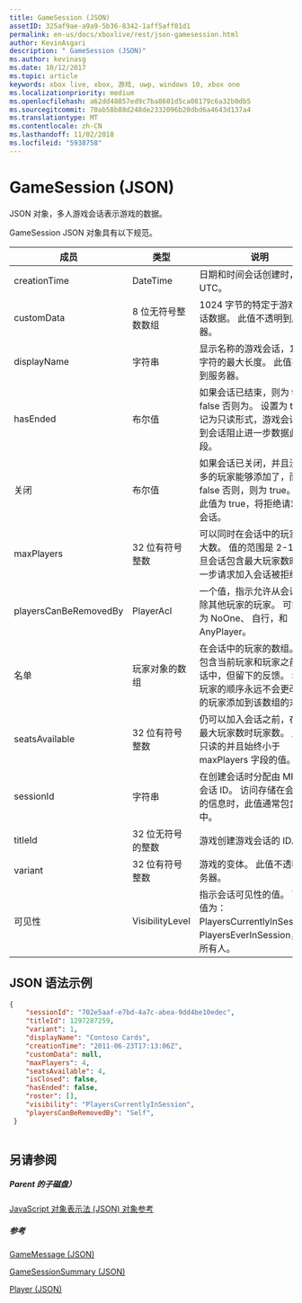 ```yaml
---
title: GameSession (JSON)
assetID: 325af9ae-a9a9-5b36-8342-1aff5aff01d1
permalink: en-us/docs/xboxlive/rest/json-gamesession.html
author: KevinAsgari
description: " GameSession (JSON)"
ms.author: kevinasg
ms.date: 10/12/2017
ms.topic: article
keywords: xbox live, xbox, 游戏, uwp, windows 10, xbox one
ms.localizationpriority: medium
ms.openlocfilehash: a62dd48857ed9c7ba8601d5ca08179c6a32b0db5
ms.sourcegitcommit: 70ab58b88d248de2332096b20dbd6a4643d137a4
ms.translationtype: MT
ms.contentlocale: zh-CN
ms.lasthandoff: 11/02/2018
ms.locfileid: "5938758"
---
```

# <a name="gamesession-json"></a>GameSession (JSON)
JSON 对象，多人游戏会话表示游戏的数据。 
<a id="ID4ER"></a>

  
 
GameSession JSON 对象具有以下规范。
 
| 成员| 类型| 说明| 
| --- | --- | --- | 
| creationTime| DateTime| 日期和时间会话创建时，采用 UTC。 | 
| customData| 8 位无符号整数数组| 1024 字节的特定于游戏的会话数据。 此值不透明到服务器。 | 
| displayName| 字符串| 显示名称的游戏会话，128 个字符的最大长度。 此值不透明到服务器。 | 
| hasEnded| 布尔值| 如果会话已结束，则为 true 和 false 否则为。 设置为 true 标记为只读形式，游戏会话提交到会话阻止进一步数据此字段。 | 
| 关闭| 布尔值| 如果会话已关闭，并且没有更多的玩家能够添加了，而且 false 否则，则为 true。 如果此值为 true，将拒绝请求加入会话。 | 
| maxPlayers| 32 位有符号整数| 可以同时在会话中的玩家的最大数。 值的范围是 2-16。 一旦会话包含最大玩家数时，进一步请求加入会话被拒绝。 | 
| playersCanBeRemovedBy| PlayerAcl| 一个值，指示允许从会话中删除其他玩家的玩家。 可能的值为 NoOne、 自行，和 AnyPlayer。 | 
| 名单| 玩家对象的数组| 在会话中的玩家的数组。 名单包含当前玩家和玩家之前在会话中，但留下的反馈。 名单中玩家的顺序永远不会更改。 新的玩家添加到该数组的末尾。 | 
| seatsAvailable| 32 位有符号整数| 仍可以加入会话之前，在达到最大玩家数时玩家数。 此值是只读的并且始终小于 maxPlayers 字段的值。 | 
| sessionId| 字符串| 在创建会话时分配由 MPSD 会话 ID。 访问存储在会话中的信息时，此值通常包含 URI 中。| 
| titleId| 32 位无符号的整数| 游戏创建游戏会话的 ID。| 
| variant| 32 位有符号整数| 游戏的变体。 此值不透明到服务器。| 
| 可见性| VisibilityLevel| 指示会话可见性的值。 可能的值为： PlayersCurrentlyInSession、 PlayersEverInSession，并且所有人。| 
  
<a id="ID4EEF"></a>

 
## <a name="sample-json-syntax"></a>JSON 语法示例
 

```json
{
    "sessionId": "702e5aaf-e7bd-4a7c-abea-9dd4be10edec",
    "titleId": 1297287259,
    "variant": 1,
    "displayName": "Contoso Cards",
    "creationTime": "2011-06-23T17:13:06Z",
    "customData": null,
    "maxPlayers": 4,
    "seatsAvailable": 4,
    "isClosed": false,
    "hasEnded": false,
    "roster": [],
    "visibility": "PlayersCurrentlyInSession",
    "playersCanBeRemovedBy": "Self",
 }
    
```

  
<a id="ID4ENF"></a>

 
## <a name="see-also"></a>另请参阅
 
<a id="ID4EPF"></a>

 
##### <a name="parent"></a>Parent 的子磁盘） 

[JavaScript 对象表示法 (JSON) 对象参考](atoc-xboxlivews-reference-json.md)

  
<a id="ID4EZF"></a>

 
##### <a name="reference"></a>参考 

[GameMessage (JSON)](json-gamemessage.md)

 [GameSessionSummary (JSON)](json-gamesessionsummary.md)

 [Player (JSON)](json-player.md)

   